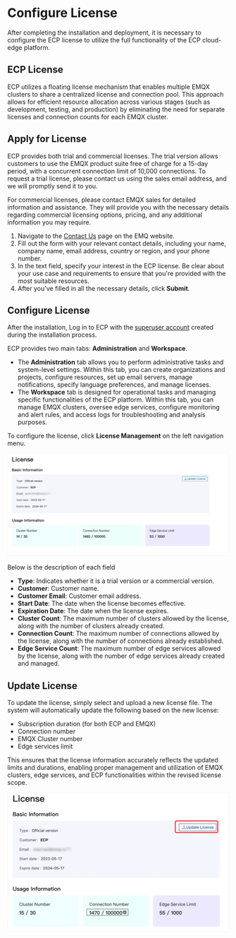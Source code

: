 # Configure License

After completing the installation and deployment, it is necessary to configure the ECP license to utilize the full functionality of the ECP cloud-edge platform.

## ECP License

ECP utilizes a floating license mechanism that enables multiple EMQX clusters to share a centralized license and connection pool. This approach allows for efficient resource allocation across various stages (such as development, testing, and production) by eliminating the need for separate licenses and connection counts for each EMQX cluster. 

## Apply for License

ECP provides both trial and commercial licenses. The trial version allows customers to use the EMQX product suite free of charge for a 15-day period, with a concurrent connection limit of 10,000 connections. To request a trial license, please contact us using the sales email address, and we will promptly send it to you.

For commercial licenses, please contact EMQX sales for detailed information and assistance. They will provide you with the necessary details regarding commercial licensing options, pricing, and any additional information you may require.

1. Navigate to the [Contact Us](https://www.emqx.com/en/contact?product=emqx-ecp) page on the EMQ website.
2. Fill out the form with your relevant contact details, including your name,  company name, email address, country or region, and your phone number. 
3. In the text field, specify your interest in the ECP license. Be clear about your use case and requirements to ensure that you're provided with the most suitable resources.
4. After you've filled in all the necessary details, click **Submit**.

## Configure License

After the installation, Log in to ECP with the [superuser account](./install_ecp_on_kubernetes.md#create-a-superuser) created during the installation process. 

ECP provides two main tabs: **Administration** and **Workspace**.

- The **Administration** tab allows you to perform administrative tasks and system-level settings. Within this tab, you can create organizations and projects, configure resources, set up email servers, manage notifications, specify language preferences, and manage licenses.
- The **Workspace** tab is designed for operational tasks and managing specific functionalities of the ECP platform. Within this tab, you can manage EMQX clusters, oversee edge services, configure monitoring and alert rules, and access logs for troubleshooting and analysis purposes. 

To configure the license, click **License Management** on the left navigation menu. 

<img src="./_assets/manager-license-info.png" alt="License" style="zoom:50%;" />

Below is the description of each field

- **Type**: Indicates whether it is a trial version or a commercial version.
- **Customer**: Customer name.
- **Customer Email**: Customer email address.
- **Start Date**: The date when the license becomes effective.
- **Expiration Date**: The date when the license expires.
- **Cluster Count**: The maximum number of clusters allowed by the license, along with the number of clusters already created.
- **Connection Count**: The maximum number of connections allowed by the license, along with the number of connections already established.
- **Edge Service Count**: The maximum number of edge services allowed by the license, along with the number of edge services already created and managed.

## Update License

To update the license, simply select and upload a new license file. The system will automatically update the following based on the new license:

- Subscription duration (for both ECP and EMQX) 
- Connection number
- EMQX Cluster number
- Edge services limit

This ensures that the license information accurately reflects the updated limits and durations, enabling proper management and utilization of EMQX clusters, edge services, and ECP functionalities within the revised license scope.

<img src="./_assets/manager-license-update.png" alt="license-update" style="zoom:50%;" />

